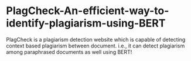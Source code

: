 # PlagCheck-An-efficient-way-to-identify-plagiarism-using-BERT
PlagCheck is a plagiarism detection website which is capable of detecting context based plagiarism between document. i.e., it can detect plagiarism among paraphrased documents as well using BERT!
